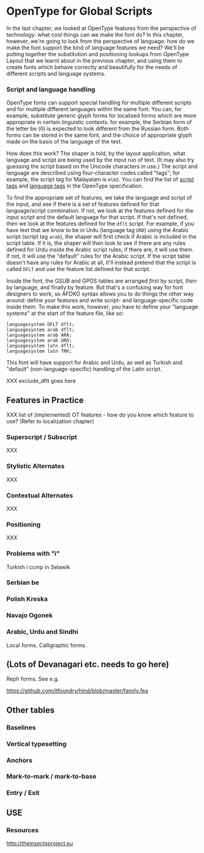 OpenType for Global Scripts
===========================

In the last chapter, we looked at OpenType features from the perspective of technology: what cool things can we make the font do? In this chapter, however, we're going to look from the perspective of language: how do we make the font support the kind of language features we need? We'll be putting together the substitution and positioning lookups from OpenType Layout that we learnt about in the previous chapter, and using them to create fonts which behave correctly and beautifully for the needs of different scripts and language systems.

### Script and language handling

OpenType fonts can support special handling for multiple different scripts and for multiple different languages within the same font. You can, for example, substitute generic glyph forms for localised forms which are more appropriate in certain linguistic contexts: for example, the Serbian form of the letter be (б) is expected to look different from the Russian form. Both forms can be stored in the same font, and the choice of appropriate glyph made on the basis of the language of the text.

How does this work? The shaper is told, by the layout application, what language and script are being used by the input run of text. (It may also try guessing the script based on the Unicode characters in use.) The script and language are described using four-character codes called "tags"; for example, the script tag for Malayalam is `mlm2`. You can find the list of [script tags](https://docs.microsoft.com/en-gb/typography/opentype/spec/scripttags) and [language tags](https://docs.microsoft.com/en-gb/typography/opentype/spec/languagetags) in the OpenType specification.

To find the appropriate set of features, we take the language and script of the input, and see if there is a set of features defined for that language/script combination. If not, we look at the features defined for the input script and the default language for that script. If that's not defined, then we look at the features defined for the `dflt` script. For example, if you have text that we know to be in Urdu (language tag `URD`) using the Arabic script (script tag `arab`), the shaper will first check if Arabic is included in the script table. If it is, the shaper will then look to see if there are any rules defined for Urdu inside the Arabic script rules; if there are, it will use them. If not, it will use the "default" rules for the Arabic script. If the script table doesn't have any rules for Arabic at all, it'll instead pretend that the script is called `DFLT` and use the feature list defined for that script.

Inside the font, the GSUB and GPOS tables are arranged *first* by script, *then* by language, and finally by feature. But that's a confusing way for font designers to work, so AFDKO syntax allows you to do things the other way around: define your features and write script- and language-specific code inside them. To make this work, however, you have to define your "language systems" at the start of the feature file, like so:

    languagesystem DFLT dflt;
    languagesystem arab dflt;
    languagesystem arab ARA;
    languagesystem arab URD;
    languagesystem latn dflt;
    languagesystem latn TRK;

This font will have support for Arabic and Urdu, as well as Turkish and "default" (non-language-specific) handling of the Latin script.

XXX exclude_dflt goes here

## Features in Practice

XXX list of (implemented) OT features - how do you know which feature to use?
(Refer to localization chapter)

### Superscript / Subscript

XXX

### Stylistic Alternates

XXX

### Contextual Alternates

XXX

### Positioning

XXX

### Problems with "i"

Turkish i
ccmp in Selawik

### Serbian be
### Polish Kreska
### Navajo Ogonek
### Arabic, Urdu and Sindhi

Local forms. Calligraphic forms.

## (Lots of Devanagari etc. needs to go here)

Reph forms.
See e.g.

https://github.com/itfoundry/hind/blob/master/family.fea

## Other tables
### Baselines
### Vertical typesetting
### Anchors
### Mark-to-mark / mark-to-base
### Entry / Exit
## USE

### Resources

http://theinsectsproject.eu


